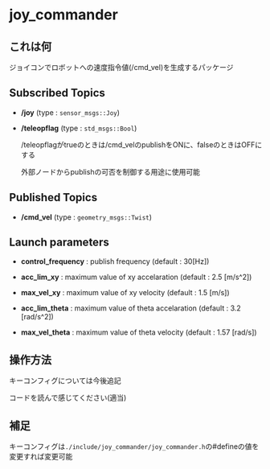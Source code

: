 # joy_commander

## これは何

ジョイコンでロボットへの速度指令値(/cmd_vel)を生成するパッケージ


## Subscribed Topics

- **/joy** (type : `sensor_msgs::Joy`)

- **/teleopflag** (type : `std_msgs::Bool`)

  /teleopflagがtrueのときは/cmd_velのpublishをONに、falseのときはOFFにする

  外部ノードからpublishの可否を制御する用途に使用可能



## Published Topics

- **/cmd_vel** (type : `geometry_msgs::Twist`)



## Launch parameters

- **control_frequency** : publish frequency (default : 30[Hz])
- **acc_lim_xy** : maximum value of xy accelaration (default : 2.5 [m/s^2])
- **max_vel_xy** : maximum value of xy velocity (default : 1.5 [m/s])

- **acc_lim_theta** : maximum value of theta accelaration (default : 3.2 [rad/s^2])

- **max_vel_theta** : maximum value of theta velocity (default : 1.57 [rad/s])



## 操作方法

キーコンフィグについては今後追記

コードを読んで感じてください(適当)



## 補足

キーコンフィグは`./include/joy_commander/joy_commander.h`の#defineの値を変更すれば変更可能